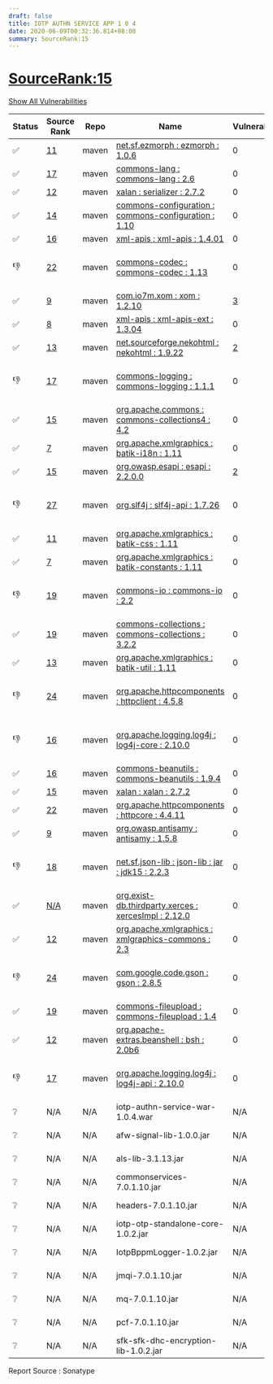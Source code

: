 ```yaml
---
draft: false
title: IOTP AUTHN SERVICE APP 1 0 4
date: 2020-06-09T00:32:36.814+08:00
summary: SourceRank:15
---
```


# <u>SourceRank:15</u>

<a onclick="var x=document.getElementsByName('vulnerabilities');var y=[...x].filter(e=>e.style.display=='none').length==0?'none':'block';x.forEach(e=>e.style.display=y);this.innerHTML=y=='none'?'Show All Vulnerabilities':'Hide All Vulnerabilities'" href="javascript:void(0)">Show All Vulnerabilities</a>

| Status | Source<br/>Rank | Repo | Name | Vulnerabilities | Remarks |
| - | - | - | - | - | - |
|✅|[11](https://libraries.io/maven/net.sf.ezmorph:ezmorph/sourcerank)|maven|[net.sf.ezmorph : ezmorph : 1.0.6](https://mvnrepository.com/artifact/net.sf.ezmorph/ezmorph/1.0.6)|0||
|✅|[17](https://libraries.io/maven/commons-lang:commons-lang/sourcerank)|maven|[commons-lang : commons-lang : 2.6](https://mvnrepository.com/artifact/commons-lang/commons-lang/2.6)|0||
|✅|[12](https://libraries.io/maven/xalan:serializer/sourcerank)|maven|[xalan : serializer : 2.7.2](https://mvnrepository.com/artifact/xalan/serializer/2.7.2)|0||
|✅|[14](https://libraries.io/maven/commons-configuration:commons-configuration/sourcerank)|maven|[commons-configuration : commons-configuration : 1.10](https://mvnrepository.com/artifact/commons-configuration/commons-configuration/1.1)|0||
|✅|[16](https://libraries.io/maven/xml-apis:xml-apis/sourcerank)|maven|[xml-apis : xml-apis : 1.4.01](https://mvnrepository.com/artifact/xml-apis/xml-apis/1.4.01)|0||
|👎|[22](https://libraries.io/maven/commons-codec:commons-codec/sourcerank)|maven|[commons-codec : commons-codec : 1.13](https://mvnrepository.com/artifact/commons-codec/commons-codec/1.13)|0|Newer version existed in the list|
|✅|[9](https://libraries.io/maven/com.io7m.xom:xom/sourcerank)|maven|[com.io7m.xom : xom : 1.2.10](https://mvnrepository.com/artifact/com.io7m.xom/xom/1.2.10)|<a href="javascript:void(0)" onclick='var x=document.getElementById("com.io7m.xomxom1.2.10-vulnerabilities");x.style.display=x.style.display!="none"?"none":"block"'>3</a><div name='vulnerabilities' style='display:none' id='com.io7m.xomxom1.2.10-vulnerabilities'>[CVE-2012-0881](/vulnerabilities/cve-2012-0881/)<br />[CVE-2013-4002](/vulnerabilities/cve-2013-4002/)<br />[CVE-2014-0107](/vulnerabilities/cve-2014-0107/)</div>||
|✅|[8](https://libraries.io/maven/xml-apis:xml-apis-ext/sourcerank)|maven|[xml-apis : xml-apis-ext : 1.3.04](https://mvnrepository.com/artifact/xml-apis/xml-apis-ext/1.3.04)|0||
|✅|[13](https://libraries.io/maven/net.sourceforge.nekohtml:nekohtml/sourcerank)|maven|[net.sourceforge.nekohtml : nekohtml : 1.9.22](https://mvnrepository.com/artifact/net.sourceforge.nekohtml/nekohtml/1.9.22)|<a href="javascript:void(0)" onclick='var x=document.getElementById("net.sourceforge.nekohtmlnekohtml1.9.22-vulnerabilities");x.style.display=x.style.display!="none"?"none":"block"'>2</a><div name='vulnerabilities' style='display:none' id='net.sourceforge.nekohtmlnekohtml1.9.22-vulnerabilities'>[CVE-2012-0881](/vulnerabilities/cve-2012-0881/)<br />[CVE-2013-4002](/vulnerabilities/cve-2013-4002/)</div>||
|👎|[17](https://libraries.io/maven/commons-logging:commons-logging/sourcerank)|maven|[commons-logging : commons-logging : 1.1.1](https://mvnrepository.com/artifact/commons-logging/commons-logging/1.1.1)|0|Newer version existed in the list|
|✅|[15](https://libraries.io/maven/org.apache.commons:commons-collections4/sourcerank)|maven|[org.apache.commons : commons-collections4 : 4.2](https://mvnrepository.com/artifact/org.apache.commons/commons-collections4/4.2)|0||
|✅|[7](https://libraries.io/maven/org.apache.xmlgraphics:batik-i18n/sourcerank)|maven|[org.apache.xmlgraphics : batik-i18n : 1.11](https://mvnrepository.com/artifact/org.apache.xmlgraphics/batik-i18n/1.11)|0||
|✅|[15](https://libraries.io/maven/org.owasp.esapi:esapi/sourcerank)|maven|[org.owasp.esapi : esapi : 2.2.0.0](https://mvnrepository.com/artifact/org.owasp.esapi/esapi/2.2.0.0)|<a href="javascript:void(0)" onclick='var x=document.getElementById("org.owasp.esapiesapi2.2.0.0-vulnerabilities");x.style.display=x.style.display!="none"?"none":"block"'>2</a><div name='vulnerabilities' style='display:none' id='org.owasp.esapiesapi2.2.0.0-vulnerabilities'>[CVE-2014-0114](/vulnerabilities/cve-2014-0114/)<br />[✅CVE-2019-17571](/vulnerabilities/cve-2019-17571/)</div>||
|👎|[27](https://libraries.io/maven/org.slf4j:slf4j-api/sourcerank)|maven|[org.slf4j : slf4j-api : 1.7.26](https://mvnrepository.com/artifact/org.slf4j/slf4j-api/1.7.26)|0|Newer version existed in the list|
|✅|[11](https://libraries.io/maven/org.apache.xmlgraphics:batik-css/sourcerank)|maven|[org.apache.xmlgraphics : batik-css : 1.11](https://mvnrepository.com/artifact/org.apache.xmlgraphics/batik-css/1.11)|0||
|✅|[7](https://libraries.io/maven/org.apache.xmlgraphics:batik-constants/sourcerank)|maven|[org.apache.xmlgraphics : batik-constants : 1.11](https://mvnrepository.com/artifact/org.apache.xmlgraphics/batik-constants/1.11)|0||
|👎|[19](https://libraries.io/maven/commons-io:commons-io/sourcerank)|maven|[commons-io : commons-io : 2.2](https://mvnrepository.com/artifact/commons-io/commons-io/2.2)|0|Newer version existed in the list|
|✅|[19](https://libraries.io/maven/commons-collections:commons-collections/sourcerank)|maven|[commons-collections : commons-collections : 3.2.2](https://mvnrepository.com/artifact/commons-collections/commons-collections/3.2.2)|0|for rocket-mq use|
|✅|[13](https://libraries.io/maven/org.apache.xmlgraphics:batik-util/sourcerank)|maven|[org.apache.xmlgraphics : batik-util : 1.11](https://mvnrepository.com/artifact/org.apache.xmlgraphics/batik-util/1.11)|0||
|👎|[24](https://libraries.io/maven/org.apache.httpcomponents:httpclient/sourcerank)|maven|[org.apache.httpcomponents : httpclient : 4.5.8](https://mvnrepository.com/artifact/org.apache.httpcomponents/httpclient/4.5.8)|0|Newer version existed in the list|
|👎|[16](https://libraries.io/maven/org.apache.logging.log4j:log4j-core/sourcerank)|maven|[org.apache.logging.log4j : log4j-core : 2.10.0](https://mvnrepository.com/artifact/org.apache.logging.log4j/log4j-core/2.10.0)|0|Newer version existed in the list|
|✅|[16](https://libraries.io/maven/commons-beanutils:commons-beanutils/sourcerank)|maven|[commons-beanutils : commons-beanutils : 1.9.4](https://mvnrepository.com/artifact/commons-beanutils/commons-beanutils/1.9.4)|0||
|✅|[15](https://libraries.io/maven/xalan:xalan/sourcerank)|maven|[xalan : xalan : 2.7.2](https://mvnrepository.com/artifact/xalan/xalan/2.7.2)|0||
|✅|[22](https://libraries.io/maven/org.apache.httpcomponents:httpcore/sourcerank)|maven|[org.apache.httpcomponents : httpcore : 4.4.11](https://mvnrepository.com/artifact/org.apache.httpcomponents/httpcore/4.4.11)|0||
|✅|[9](https://libraries.io/maven/org.owasp.antisamy:antisamy/sourcerank)|maven|[org.owasp.antisamy : antisamy : 1.5.8](https://mvnrepository.com/artifact/org.owasp.antisamy/antisamy/1.5.8)|0||
|👎|[18](https://libraries.io/maven/net.sf.json-lib:json-lib/sourcerank)|maven|[net.sf.json-lib : json-lib : jar : jdk15 : 2.2.3](https://mvnrepository.com/artifact/net.sf.json-lib/json-lib/2.2.3)|0|Newer version existed in the list|
|✅|[N/A](https://libraries.io/maven/org.exist-db.thirdparty.xerces:xercesimpl/sourcerank)|maven|[org.exist-db.thirdparty.xerces : xercesImpl : 2.12.0](https://mvnrepository.com/artifact/org.exist-db.thirdparty.xerces/xercesimpl/2.12.0)|0||
|✅|[12](https://libraries.io/maven/org.apache.xmlgraphics:xmlgraphics-commons/sourcerank)|maven|[org.apache.xmlgraphics : xmlgraphics-commons : 2.3](https://mvnrepository.com/artifact/org.apache.xmlgraphics/xmlgraphics-commons/2.3)|0||
|👎|[24](https://libraries.io/maven/com.google.code.gson:gson/sourcerank)|maven|[com.google.code.gson : gson : 2.8.5](https://mvnrepository.com/artifact/com.google.code.gson/gson/2.8.5)|0|Newer version existed in the list|
|✅|[19](https://libraries.io/maven/commons-fileupload:commons-fileupload/sourcerank)|maven|[commons-fileupload : commons-fileupload : 1.4](https://mvnrepository.com/artifact/commons-fileupload/commons-fileupload/1.4)|0||
|✅|[12](https://libraries.io/maven/org.apache-extras.beanshell:bsh/sourcerank)|maven|[org.apache-extras.beanshell : bsh : 2.0b6](https://mvnrepository.com/artifact/org.apache-extras.beanshell/bsh/2.0b6)|0||
|👎|[17](https://libraries.io/maven/org.apache.logging.log4j:log4j-api/sourcerank)|maven|[org.apache.logging.log4j : log4j-api : 2.10.0](https://mvnrepository.com/artifact/org.apache.logging.log4j/log4j-api/2.10.0)|0|Newer version existed in the list|
|❔|N/A|N/A|iotp-authn-service-war-1.0.4.war|N/A|Unknown component|
|❔|N/A|N/A|afw-signal-lib-1.0.0.jar|N/A|Unknown component|
|❔|N/A|N/A|als-lib-3.1.13.jar|N/A|Unknown component|
|❔|N/A|N/A|commonservices-7.0.1.10.jar|N/A|Unknown component|
|❔|N/A|N/A|headers-7.0.1.10.jar|N/A|Unknown component|
|❔|N/A|N/A|iotp-otp-standalone-core-1.0.2.jar|N/A|Unknown component|
|❔|N/A|N/A|IotpBppmLogger-1.0.2.jar|N/A|Unknown component|
|❔|N/A|N/A|jmqi-7.0.1.10.jar|N/A|Unknown component|
|❔|N/A|N/A|mq-7.0.1.10.jar|N/A|Unknown component|
|❔|N/A|N/A|pcf-7.0.1.10.jar|N/A|Unknown component|
|❔|N/A|N/A|sfk-sfk-dhc-encryption-lib-1.0.2.jar|N/A|Unknown component|


Report Source : Sonatype
